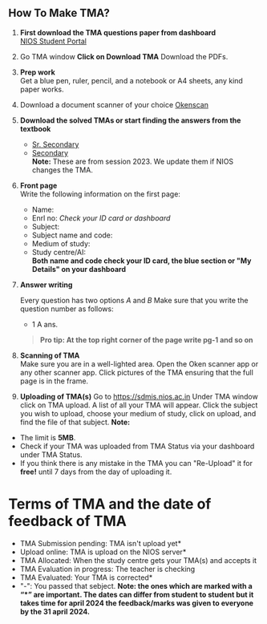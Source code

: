 How To Make TMA?
----------

1. **First download the TMA questions paper from dashboard**  
     [NIOS Student Portal](https://sdmis.nios.ac.in)
2. Go TMA window **Click on Download TMA** Download the PDFs.
3. **Prep work**  
   Get a blue pen, ruler, pencil, and a notebook or A4 sheets, any kind paper works.
4. Download a document scanner of your choice 
[Okenscan](https://play.google.com/store/apps/details?id=com.cambyte.okenscan)
5. **Download the solved TMAs or start finding the answers from the textbook**  
   - [Sr. Secondary](https://drive.google.com/drive/folders/1lgKI4azmOY9-DN0Zln9z8rwQw7pZ3mGq)
   -  [Secondary](https://drive.google.com/drive/folders/1jvxqUL-eb--M7UuknJfnYwwLbWdYifCB)  
   **Note:** These are from session 2023. We update them if NIOS changes the TMA.
6. **Front page**  
   Write the following information on the first page:
   - Name: 
   - Enrl no: *Check your ID card or dashboard*
   - Subject:
   - Subject name and code:
   - Medium of study:
   - Study centre/AI:  
     **Both name and code check your ID card, the blue section or "My Details" on your dashboard**
7. **Answer writing**  

   Every question has two options *A* and *B* Make sure that you write the question number as follows:
   - 1 A ans.  
   > **Pro tip: At the top right corner of the page write pg-1 and so on**
8. **Scanning of TMA**  
   Make sure you are in a well-lighted area. Open the Oken scanner app or any other scanner app. Click pictures of the TMA ensuring that the full page is in the frame.
9. **Uploading of TMA(s)** Go to https://sdmis.nios.ac.in Under TMA window click on TMA upload. A list of all your TMA will appear. Click the subject you wish to upload, choose your medium of study, click on upload, and find the file of that subject.
**Note:**
- The limit is  **5MB**.
- Check if your TMA was uploaded from TMA Status via your dashboard under TMA Status.
- If you think there is any mistake in the TMA you can "Re-Upload" it for **free!** until 7 days from the day of uploading it.
   
# Terms of TMA and the date of feedback of TMA
- TMA Submission pending: TMA isn't upload yet*
- Upload online: TMA is upload on the NIOS server*
 - TMA Allocated: When the study centre gets your TMA(s) and accepts it
- TMA Evaluation in progress: The teacher is checking
- TMA Evaluated: Your TMA is corrected*
-  "-": You passed that sebject.
**Note: the ones which are marked with a “*” are important. The dates can differ from student to student but it takes time for april 2024 the feedback/marks was given to everyone by the 31 april 2024.**

   

